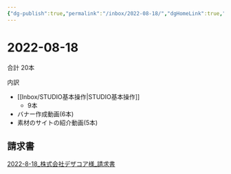 ```yaml
---
{"dg-publish":true,"permalink":"/inbox/2022-08-18/","dgHomeLink":true,"dgPassFrontmatter":false}
---
```




# 2022-08-18
合計
20本

内訳
- [[Inbox/STUDIO基本操作|STUDIO基本操作]]
	- 9本
- バナー作成動画(6本)
- 素材のサイトの紹介動画(5本)

##  請求書
[2022-8-18_株式会社デザコア様_請求書](https://drive.google.com/open?id=1DH5NxstVUE6vVczCgHMJFR3CrrwM1b_4&authuser=izu.0622h%40gmail.com&usp=drive_fs)

